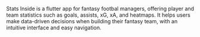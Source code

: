 Stats Inside is a flutter app for fantasy footbal managers, offering player and team statistics such as goals, assists, xG, xA, and heatmaps. It helps users make data-driven decisions when building their fantasy team, with an intuitive interface and easy navigation. 
